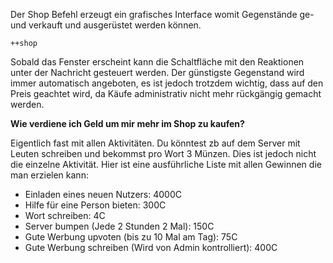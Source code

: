 Der Shop Befehl erzeugt ein grafisches Interface womit Gegenstände ge- und verkauft und ausgerüstet werden können.

```
++shop
```

Sobald das Fenster erscheint kann die Schaltfläche mit den Reaktionen unter der Nachricht gesteuert werden.
Der günstigste Gegenstand wird immer automatisch angeboten, es ist jedoch trotzdem wichtig, dass auf den Preis geachtet wird,
da Käufe administrativ nicht mehr rückgängig gemacht werden.

**Wie verdiene ich Geld um mir mehr im Shop zu kaufen?**

Eigentlich fast mit allen Aktivitäten. Du könntest zb auf dem Server mit Leuten schreiben und bekommst pro Wort 3 Münzen.
Dies ist jedoch nicht die einzelne Aktivität. Hier ist eine ausführliche Liste mit allen Gewinnen die man erzielen kann:

- Einladen eines neuen Nutzers: 4000C
- Hilfe für eine Person bieten: 300C
- Wort schreiben: 4C
- Server bumpen (Jede 2 Stunden 2 Mal): 150C
- Gute Werbung upvoten (bis zu 10 Mal am Tag): 75C
- Gute Werbung schreiben (Wird von Admin kontrolliert): 400C
